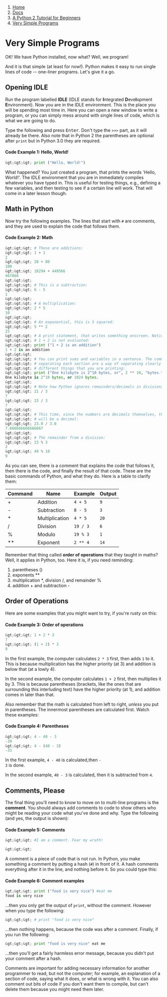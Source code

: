 <!-- -
Title: Very Simple Programs
Description: A beginner level tutorial with very simple Python 2 programs
- -->

<ol class="breadcrumb">
  <li><a href="/">Home</a></li>
  <li><a href="/docs/">Docs</a></li>
  <li><a href="/docs/a-python-2-tutorial-for-beginners/">
    A Python 2 Tutorial for Beginners</a></li>
  <li><a href="/docs/a-python-2-tutorial-for-beginners/very-simple-programs/">
    Very Simple Programs</a></li>
</ol>

Very Simple Programs
====================

OK! We have Python installed, now what? Well, we program!

And it is that simple (at least for now!). Python makes it easy to run single 
lines of code -- one-liner programs. Let's give it a go.

Opening IDLE
------------

Run the program labelled **IDLE** (IDLE stands for **I**ntegrated 
**D**eve**l**opment **E**nvironment). Now you are in the IDLE environment. This 
is the place you will be spending most time in. Here you can open a new window 
to write a program, or you can simply mess around with single lines of code, 
which is what we are going to do. 

Type the following and press <kbd>Enter</kbd>. Don't type the `>>>` part, as it 
will already be there. Also note that in Python 2 the parentheses are optional 
after `print` but in Python 3.0 they are required.

#### Code Example 1: Hello, World! ####

```python
&gt;&gt;&gt; print ("Hello, World!")
```

What happened? You just created a program, that prints the words 'Hello, 
World!'. The IDLE environment that you are in immediately compiles whatever you 
have typed in. This is useful for testing things, e.g., defining a few 
variables, and then testing to see if a certain line will work. That will come 
in a later lesson though.

Math in Python
--------------

Now try the following examples. The lines that start with `#` are comments, and 
they are used to explain the code that follows them.

#### Code Example 2: Math ####

```python
&gt;&gt;&gt; # These are additions:
&gt;&gt;&gt; 1 + 1
2
&gt;&gt;&gt; 20 + 80
100
&gt;&gt;&gt; 18294 + 449566
467860
&gt;&gt;&gt;
&gt;&gt;&gt; # This is a subtraction:
&gt;&gt;&gt; 6 - 5
1
&gt;&gt;&gt;
&gt;&gt;&gt; # A multiplication:
&gt;&gt;&gt; 2 * 5
10
&gt;&gt;&gt;
&gt;&gt;&gt; # An exponential, this is 5 squared:
&gt;&gt;&gt; 5 ** 2
25
&gt;&gt;&gt; # A print statement, that writes something onscreen. Notice that 
&gt;&gt;&gt; # 1 + 2 is not evaluated:
&gt;&gt;&gt; print ("1 + 2 is an addition")
1 + 2 is an addition
&gt;&gt;&gt;
&gt;&gt;&gt; # You can print sums and variables in a sentence. The commas 
&gt;&gt;&gt; # separating each section are a way of	separating clearly 
&gt;&gt;&gt; # different things that you are printing:
&gt;&gt;&gt; print ("One kilobyte is 2^10 bytes, or", 2 ** 10, "bytes.")
One kilobyte is 2^10 bytes, or 1024 bytes.
&gt;&gt;&gt;
&gt;&gt;&gt; # Note how Python ignores remainders/decimals in divisions:
&gt;&gt;&gt; 21 / 3
7
&gt;&gt;&gt; 23 / 3
7
&gt;&gt;&gt;
&gt;&gt;&gt; # This time, since the numbers are decimals themselves, the answer
&gt;&gt;&gt; # will be a decimal:
&gt;&gt;&gt; 23.0 / 3.0
7.666666666666667
&gt;&gt;&gt;
&gt;&gt;&gt; # The remainder from a division:
&gt;&gt;&gt; 23 % 3
2
&gt;&gt;&gt; 49 % 10
9
```

As you can see, there is a comment that explains the code that follows it, then 
there is the code, and finally the result of that code. These are the basic 
commands of Python, and what they do. Here is a table to clarify them:

<table class='table'>
  <thead>
    <tr>
      <th>Command</th>
      <th>Name</th>
      <th>Example</th>
      <th>Output</th>
    </tr>
  </thead>
  <tbody>
    <tr>
      <td>+</td>
      <td>Addition</td>
      <td><code>4 + 5</code></td>
      <td><code>9</code></td>
    </tr>
    <tr>
      <td>-</td>
      <td>Subtraction</td>
      <td><code>8 - 5</code></td>
      <td><code>3</code></td>
    </tr>
    <tr>
      <td>*</td>
      <td>Multiplication</td>
      <td><code>4 * 5</code></td>
      <td><code>20</code></td>
    </tr>
    <tr>
      <td>/</td>
      <td>Division</td>
      <td><code>19 / 3</code></td>
      <td><code>6</code></td>
    </tr>
    <tr>
      <td>%</td>
      <td>Modulo</td>
      <td><code>19 % 3</code></td>
      <td><code>1</code></td>
    </tr>
    <tr>
      <td>**</td>
      <td>Exponent</td>
      <td><code>2 ** 4</code></td>
      <td><code>14</code></td>
    </tr>
  </tbody>
</table>

Remember that thing called **order of operations** that they taught in maths? 
Well, it applies in Python, too. Here it is, if you need reminding:

1.  parentheses ()
2.  exponents **
3.  multiplication *, division /, and remainder %
4.  addition + and subtraction -

Order of Operations
-------------------

Here are some examples that you might want to try, if you're rusty on this:

#### Code Example 3: Order of operations ####

```python
&gt;&gt;&gt; 1 + 2 * 3
7
&gt;&gt;&gt; (1 + 2) * 3
9
```

In the first example, the computer calculates <code>2 * 3</code> first, then 
adds <code>1</code> to it. This is because multiplication has the higher 
priority (at 3) and addition is below that (at a lowly 4).

In the second example, the computer calculates <code>1 + 2</code> first, then 
multiplies it by 3. This is because parentheses (brackets, like the ones that 
are surrounding this interluding text) have the higher priority (at 1), and 
addition comes in later than that.

Also remember that the math is calculated from left to right, *unless* you put 
in parentheses. The innermost parentheses are calculated first. Watch these 
examples:

#### Code Example 4: Parentheses ####

```python
&gt;&gt;&gt; 4 - 40 - 3
-39
&gt;&gt;&gt; 4 - (40 - 3)
-33
```

In the first example, <code>4 - 40</code> is calculated,then <code>- 3</code> 
is done.

In the second example, <code>40 - 3</code> is calculated, then it is subtracted 
from <code>4</code>.

Comments, Please
----------------

The final thing you'll need to know to move on to multi-line programs is the 
**comment**. You should always add comments to code to show others who might be 
reading your code what you've done and why. Type the following (and yes, the 
output is shown):

#### Code Example 5: Comments ####

```python
&gt;&gt;&gt; #I am a comment. Fear my wrath!

&gt;&gt;&gt;
```

A comment is a piece of code that is not run. In Python, you make something a 
comment by putting a hash (<code>#</code>) in front of it. A hash comments 
everything after it in the line, and nothing before it. So you could type this:

#### Code Example 6: Comment examples ####

```python
&gt;&gt;&gt; print ("food is very nice") #eat me
food is very nice
```

&hellip;then you only get the output of <code>print</code>, without the 
comment. However when you type the following:

```python
&gt;&gt;&gt; # print "food is very nice"
```

&hellip;then nothing happens, because the code was after a comment. Finally, 
if you run the following:


```python
&gt;&gt;&gt; print "food is very nice" eat me
```

&hellip;then you'll get a fairly harmless error message, because you didn't put 
your comment after a hash.

Comments are important for adding necessary information for another programmer 
to read, but not the computer; for example, an explanation of a section of 
code, saying what it does, or what is wrong with it. You can also comment out 
bits of code if you don't want them to compile, but can't delete them because 
you might need them later.
